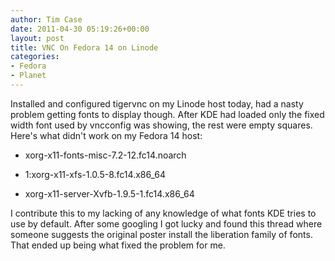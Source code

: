 ```yaml
---
author: Tim Case
date: 2011-04-30 05:19:26+00:00
layout: post
title: VNC On Fedora 14 on Linode
categories:
- Fedora
- Planet
---
```


Installed and configured tigervnc on my Linode host today, had a nasty problem getting fonts to display though. After KDE had loaded only the fixed width font used by vncconfig was showing, the rest were empty squares. Here's what didn't work on my Fedora 14 host:



	
  * xorg-x11-fonts-misc-7.2-12.fc14.noarch

	
  * 1:xorg-x11-xfs-1.0.5-8.fc14.x86_64

	
  * xorg-x11-server-Xvfb-1.9.5-1.fc14.x86_64


I contribute this to my lacking of any knowledge of what fonts KDE tries to use by default. After some googling I got lucky and found this thread where someone suggests the original poster install the liberation family of fonts. That ended up being what fixed the problem for me.
